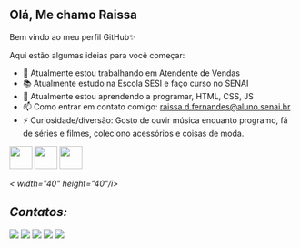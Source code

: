 ## Olá, Me chamo Raissa

Bem vindo ao meu perfil GitHub✨

Aqui estão algumas ideias para você começar:
- 🔭 Atualmente estou trabalhando em Atendente de Vendas
- 📚 Atualmente estudo na Escola SESI e faço curso no SENAI
- 🌱 Atualmente estou aprendendo a programar, HTML, CSS, JS
- 📫 Como entrar em contato comigo: raissa.d.fernandes@aluno.senai.br
- ⚡ Curiosidade/diversão: Gosto de ouvir música enquanto programo, fã de séries e filmes, coleciono acessórios e coisas de moda.

<img loading="lazy" src="https://cdn.jsdelivr.net/gh/devicons/devicon/icons/git/git-original.svg" width="40" height="40"/>

<img src="https://cdn.jsdelivr.net/gh/devicons/devicon@latest/icons/html5/html5-original.svg" width="40" height="40"/>

<img src="https://cdn.jsdelivr.net/gh/devicons/devicon@latest/icons/javascript/javascript-original.svg" width="40" height="40"/>

<i class="devicon-canva-original"> < width="40" height="40"/i>
          
          
          







## Contatos:
<div>
<a href="https://www.youtube.com/seu-canal-youtube-aqui" target="_blank"><img loading="lazy" src="https://img.shields.io/badge/YouTube-FF0000?style=for-the-badge&logo=youtube&logoColor=white" target="_blank"></a>
<a href="https://instagram.com/seu-usuário-instagram-aqui" target="_blank"><img loading="lazy" src="https://img.shields.io/badge/-Instagram-%23E4405F?style=for-the-badge&logo=instagram&logoColor=white" target="_blank"></a>
<a href="https://www.twitch.tv/seu-usuário-aqui" target="_blank"><img loading="lazy" src="https://img.shields.io/badge/Twitch-9146FF?style=for-the-badge&logo=twitch&logoColor=white" target="_blank"></a>
<a href = "mailto:contato@seu-usuário-aqui"><img loading="lazy" src="https://img.shields.io/badge/Gmail-D14836?style=for-the-badge&logo=gmail&logoColor=white" target="_blank"></a>
<a href="https://www.linkedin.com/in/seu-usuário-linkedln-aqui" target="_blank"><img loading="lazy" src="https://img.shields.io/badge/-LinkedIn-%230077B5?style=for-the-badge&logo=linkedin&logoColor=white" target="_blank"></a>   
</div>



